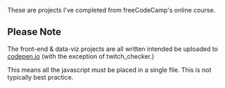 These are projects I've completed from freeCodeCamp's online course.

## Please Note

The front-end & data-viz projects are all written intended be uploaded to [codepen.io](https://codepen.io) (with the exception of twitch_checker.)

This means all the javascript must be placed in a single file. This is not typically best practice.